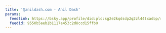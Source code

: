 ```yaml
---
title: '@anildash.com - Anil Dash'
params:
  feedlink: https://bsky.app/profile/did:plc:sg2e2kqdsdp2q2zl44txadbp/rss
  feedid: 9550b5aeb1b1117a453c2d8ccd15ffb0
---
```

